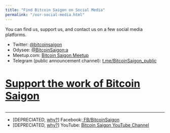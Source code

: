 ```yaml
---
title: "Find Bitcoin Saigon on Social Media"
permalink: "/our-social-media.html"
---
```


You can find us, support us, and contact us on a few social media platforms.

- Twitter: <a class="nav-link" target="_blank" href="https://twitter.com/bitcoinsaigon?lang=en">@bitcoinsaigon</a>  
- Odysee: <a class="nav-link" target="_blank" href="https://odysee.com/$/invite/@BitcoinSaigon:a">@BitcoinSaigon:a</a>    
- Meetup.com: <a class="nav-link" target="_blank" href="https://www.meetup.com/Bitcoin-Saigon-Meetup/">Bitcoin Saigon Meetup</a>
- Telegram (public announcement channel): <a class="nav-link" target="_blank" href="https://t.me/BitcoinSaigon_public">t.me/BitcoinSaigon_public</a>

<h3 style="font-size:32px;"><a class="nav-link" target="_blank" href="./donate-satoshis">Support the work of Bitcoin Saigon</a></h3>

---

- [DEPRECIATED, [why?](./reduction-of-facebook-online-presence)] Facebook:<a class="nav-link" target="_blank" href="https://www.facebook.com/BitcoinSaigon/"> FB/BitcoinSaigon</a>
- [DEPRECIATED, [why?](./bitcoin-saigon-video-recordings-now-on-odysee/)] YouTube: <a class="nav-link" target="_blank" href="https://www.youtube.com/channel/UC_ndxmE3SG_FaAD24hnh_eg?sub_confirmation=1">Bitcoin Saigon YouTube Channel</a>
